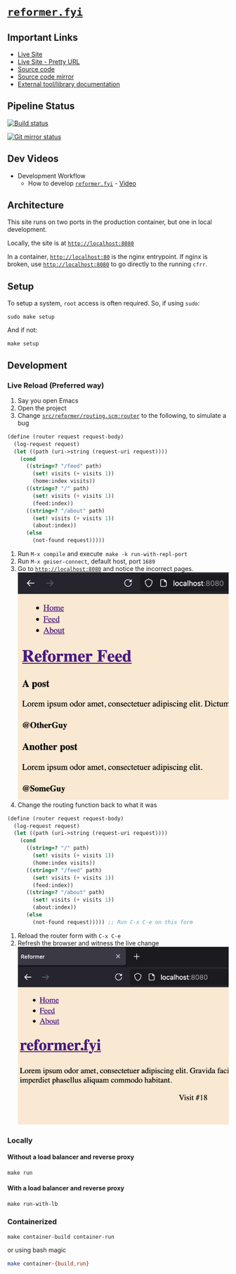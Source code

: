 # [`reformer.fyi`](https://reformer.fyi)

## Important Links

- [Live Site](https://reformer-backend-uigfz.ondigitalocean.app/)
- [Live Site - Pretty URL](https://www.reformer.fyi/)
- [Source code](https://git.sr.ht/~jamesaorson/reformer)
- [Source code mirror](https://github.com/exokomodo/reformer)
- [External tool/library documentation](./external/docs/)

## Pipeline Status

[![Build status](https://builds.sr.ht/~jamesaorson/reformer/commits/main/build.yml.svg)](https://builds.sr.ht/~jamesaorson/reformer/commits/main/build.yml)

[![Git mirror status](https://builds.sr.ht/~jamesaorson/reformer/commits/main/mirror.yml.svg)](https://builds.sr.ht/~jamesaorson/reformer/commits/main/mirror.yml)


## Dev Videos

- Development Workflow
  - How to develop [`reformer.fyi`](https://www.reformer.fyi) - [Video](https://youtu.be/HrwybAK6XY4)

## Architecture

This site runs on two ports in the production container, but one in local development.

Locally, the site is at [`http://localhost:8080`](https://localhost:8080)

In a container, [`http://localhost:80`](https://localhost:80) is the nginx entrypoint.
If nginx is broken, use [`http://localhost:8080`](https://localhost:8080) to go directly to the running `cfrr`.

## Setup

To setup a system, `root` access is often required. So, if using `sudo`:

```shell
sudo make setup
```

And if not:

```shell
make setup
```

## Development

### Live Reload (Preferred way)

1. Say you open Emacs
1. Open the project
1. Change [`src/reformer/routing.scm:router`](./src/reformer/routing.scm) to the following, to simulate a bug

```scheme
(define (router request request-body)
  (log-request request)
  (let ((path (uri->string (request-uri request))))
    (cond
      ((string=? "/feed" path)
        (set! visits (+ visits 1))
        (home:index visits))
      ((string=? "/" path)
        (set! visits (+ visits 1))
        (feed:index))
      ((string=? "/about" path)
        (set! visits (+ visits 1))
        (about:index))
      (else
        (not-found request)))))
```

1. Run `M-x compile` and execute` make -k run-with-repl-port`
1. Run `M-x geiser-connect`, default host, port `1689`
1. Go to [`http://localhost:8080`](http://localhost:8080) and notice the incorrect pages. ![Wrong route for root page](./images/development-wrong-routes.png)
1. Change the routing function back to what it was 

```scheme
(define (router request request-body)
  (log-request request)
  (let ((path (uri->string (request-uri request))))
    (cond
      ((string=? "/" path)
        (set! visits (+ visits 1))
        (home:index visits))
      ((string=? "/feed" path)
        (set! visits (+ visits 1))
        (feed:index))
      ((string=? "/about" path)
        (set! visits (+ visits 1))
        (about:index))
      (else
        (not-found request))))) ;; Run C-x C-e on this form
```

1. Reload the router form with `C-x C-e`
1. Refresh the browser and witness the live change ![Correct routes](./images/development-correct-routes.png)


### Locally

#### Without a load balancer and reverse proxy

```shell
make run
```

#### With a load balancer and reverse proxy

```shell
make run-with-lb
```

### Containerized

```shell
make container-build container-run
```

or using bash magic

```bash
make container-{build,run}
```
